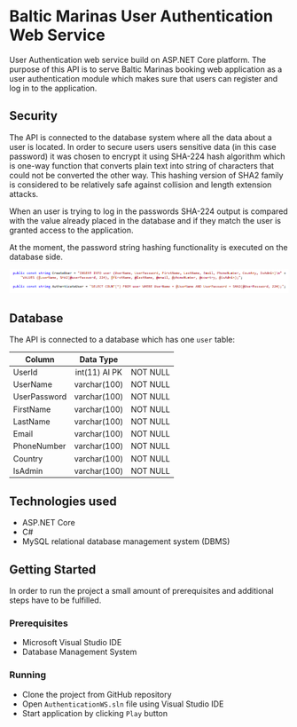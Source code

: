 # Baltic Marinas User Authentication Web Service

User Authentication web service build on ASP.NET Core platform. The purpose of this API is to serve Baltic Marinas booking web
application as a user authentication module which makes sure that users can register and log in to the application. 

## Security

The API is connected to the database system where all the data about a user is located. In order to secure users users sensitive
data (in this case password) it was chosen to encrypt it using SHA-224 hash algorithm which is one-way function that converts plain
text into string of characters that could not be converted the other way. This hashing version of SHA2 family is considered to be
relatively safe against collision and length extension attacks.

When an user is trying to log in the passwords SHA-224 output is compared with the value already placed in the database and if they
match the user is granted access to the application. 

At the moment, the password string hashing functionality is executed on the database side.

![alt text](AuthenticationWS/Resources/Images/Hashing.png "Hashing")

## Database

The API is connected to a database which has one `user` table:

| Column	| Data Type     |         |
| ------------- |:-------------:| -------:|
| UserId        | int(11) AI PK | NOT NULL|
| UserName      | varchar(100)  | NOT NULL|
| UserPassword  | varchar(100)  | NOT NULL|
| FirstName     | varchar(100)  | NOT NULL|
| LastName      | varchar(100)  | NOT NULL|
| Email         | varchar(100)  | NOT NULL|
| PhoneNumber   | varchar(100)  | NOT NULL|
| Country       | varchar(100)  | NOT NULL|
| IsAdmin       | varchar(100)  | NOT NULL|


## Technologies used

+ ASP.NET Core
+ C#
+ MySQL relational database management system (DBMS)

## Getting Started

In order to run the project a small amount of prerequisites and additional steps have to be fulfilled.

### Prerequisites

+ Microsoft Visual Studio IDE
+ Database Management System

### Running

+ Clone the project from GitHub repository
+ Open `AuthenticationWS.sln` file using Visual Studio IDE
+ Start application by clicking `Play` button
